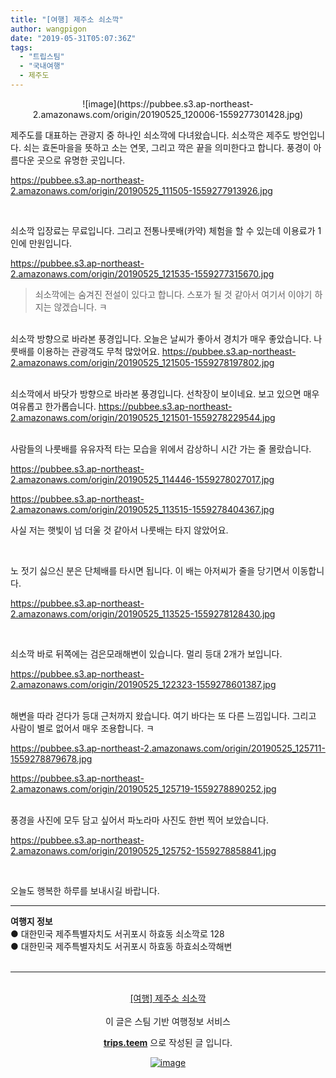 ```yaml
---
title: "[여행] 제주소 쇠소깍"
author: wangpigon
date: "2019-05-31T05:07:36Z"
tags:
  - "트립스팀"
  - "국내여행"
  - 제주도
---
```

<center>![image](https://pubbee.s3.ap-northeast-2.amazonaws.com/origin/20190525_120006-1559277301428.jpg)</center>


제주도를 대표하는 관광지 중 하나인 쇠소깍에 다녀왔습니다. 쇠소깍은 제주도 방언입니다. 쇠는 효돈마을을 뜻하고 소는 연못, 그리고 깍은 끝을 의미한다고 합니다. 풍경이 아름다운 곳으로 유명한 곳입니다.

https://pubbee.s3.ap-northeast-2.amazonaws.com/origin/20190525_111505-1559277913926.jpg

<br>

쇠소깍 입장료는 무료입니다. 그리고 전통나룻배(카약) 체험을 할 수 있는데 이용료가 1인에 만원입니다.

https://pubbee.s3.ap-northeast-2.amazonaws.com/origin/20190525_121535-1559277315670.jpg

> 쇠소깍에는 숨겨진 전설이 있다고 합니다. 스포가 될 것 같아서 여기서 이야기 하지는 않겠습니다. ㅋ

<br>쇠소깍 방향으로 바라본 풍경입니다. 오늘은 날씨가 좋아서 경치가 매우 좋았습니다. 나룻배를 이용하는 관광객도 무척 많았어요. 
https://pubbee.s3.ap-northeast-2.amazonaws.com/origin/20190525_121505-1559278197802.jpg

<br>쇠소깍에서 바닷가 방향으로 바라본 풍경입니다. 선착장이 보이네요. 보고 있으면 매우 여유롭고 한가롭습니다.
https://pubbee.s3.ap-northeast-2.amazonaws.com/origin/20190525_121501-1559278229544.jpg

<br>사람들의 나룻배를 유유자적 타는 모습을 위에서 감상하니 시간 가는 줄 몰랐습니다. 

https://pubbee.s3.ap-northeast-2.amazonaws.com/origin/20190525_114446-1559278027017.jpg

https://pubbee.s3.ap-northeast-2.amazonaws.com/origin/20190525_113515-1559278404367.jpg

사실 저는 햇빛이 넘 더울 것 같아서 나룻배는 타지 않았어요.

<br>

노 젓기 싫으신 분은 단체배를 타시면 됩니다. 이 배는 아저씨가 줄을 당기면서 이동합니다. 

https://pubbee.s3.ap-northeast-2.amazonaws.com/origin/20190525_113525-1559278128430.jpg

<br>

쇠소깍 바로 뒤쪽에는 검은모래해변이 있습니다. 멀리 등대 2개가 보입니다.

https://pubbee.s3.ap-northeast-2.amazonaws.com/origin/20190525_122323-1559278601387.jpg

<br>해변을 따라 걷다가 등대 근처까지 왔습니다. 여기 바다는 또 다른 느낌입니다. 그리고 사람이 별로 없어서 매우 조용합니다. ㅋ

https://pubbee.s3.ap-northeast-2.amazonaws.com/origin/20190525_125711-1559278879678.jpg

https://pubbee.s3.ap-northeast-2.amazonaws.com/origin/20190525_125719-1559278890252.jpg

<br>풍경을 사진에 모두 담고 싶어서 파노라마 사진도 한번 찍어 보았습니다.

https://pubbee.s3.ap-northeast-2.amazonaws.com/origin/20190525_125752-1559278858841.jpg

<br>

오늘도 행복한 하루를 보내시길 바랍니다.
<hr><b>여행지 정보</b><br/>● 대한민국 제주특별자치도 서귀포시 하효동 쇠소깍로 128<br/>● 대한민국 제주특별자치도 서귀포시 하효동 하효쇠소깍해변<br/><br/><hr><br/><center><a href='https://kr.tripsteem.com/post/tt20190531t050734317z'>[여행] 제주소 쇠소깍</a></center><br />
<center>
이 글은 스팀 기반 여행정보 서비스

<a href='https://kr.tripsteem.com/'><b>trips.teem</b></a> 으로 작성된 글 입니다.

<a href='https://kr.tripsteem.com/'>![image](https://cdn.steemitimages.com/DQmUFZTyUVo6PuZGHeF9VxLHxkrufqLa37Wz8U6A9j115JU/％EB％B0％B0％EB％84％88_％EB％B4％84.jpg)</a>
</center>